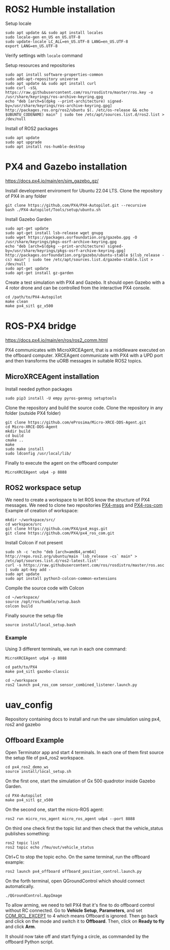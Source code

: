 # ROS2 Humble installation
Setup locale
```
sudo apt update && sudo apt install locales
sudo locale-gen en_US en_US.UTF-8
sudo update-locale LC_ALL=en_US.UTF-8 LANG=en_US.UTF-8
export LANG=en_US.UTF-8
```
Verify settings with `locale` command

Setup resources and repositories
```
sudo apt install software-properties-common
sudo add-apt-repository universe
sudo apt update && sudo apt install curl
sudo curl -sSL https://raw.githubusercontent.com/ros/rosdistro/master/ros.key -o /usr/share/keyrings/ros-archive-keyring.gpg
echo "deb [arch=$(dpkg --print-architecture) signed-by=/usr/share/keyrings/ros-archive-keyring.gpg] http://packages.ros.org/ros2/ubuntu $(. /etc/os-release && echo $UBUNTU_CODENAME) main" | sudo tee /etc/apt/sources.list.d/ros2.list > /dev/null
```
Install of ROS2 packages
```
sudo apt update
sudo apt upgrade
sudo apt install ros-humble-desktop
```

# PX4 and Gazebo installation
https://docs.px4.io/main/en/sim_gazebo_gz/

Install development enviroment for Ubuntu 22.04 LTS. Clone the repository of PX4 in any folder
```
git clone https://github.com/PX4/PX4-Autopilot.git --recursive
bash ./PX4-Autopilot/Tools/setup/ubuntu.sh
```
Install Gazebo Garden
```
sudo apt-get update
sudo apt-get install lsb-release wget gnupg
sudo wget https://packages.osrfoundation.org/gazebo.gpg -O /usr/share/keyrings/pkgs-osrf-archive-keyring.gpg
echo "deb [arch=$(dpkg --print-architecture) signed-by=/usr/share/keyrings/pkgs-osrf-archive-keyring.gpg] http://packages.osrfoundation.org/gazebo/ubuntu-stable $(lsb_release -cs) main" | sudo tee /etc/apt/sources.list.d/gazebo-stable.list > /dev/null
sudo apt-get update
sudo apt-get install gz-garden
```
Create a test simulation with PX4 and Gazebo. It should open Gazebo with a 4 rotor drone and can be controlled from the interactive PX4 console.
```
cd /path/to/PX4-Autopilot
make clean
make px4_sitl gz_x500
```

# ROS-PX4 bridge
https://docs.px4.io/main/en/ros/ros2_comm.html

PX4 communicates with MicroXRCEAgent, that is a middleware executed on the offboard computer. XRCEAgent communicate with PX4 with a UPD port and then transforms the uORB messages in suitable ROS2 topics.

## MicroXRCEAgent installation
Install needed python packages
```
sudo pip3 install -U empy pyros-genmsg setuptools
```
Clone the repository and build the source code. Clone the repository in any folder (outside PX4 folder)
```
git clone https://github.com/eProsima/Micro-XRCE-DDS-Agent.git
cd Micro-XRCE-DDS-Agent
mkdir build
cd build
cmake ..
make
sudo make install
sudo ldconfig /usr/local/lib/
```
Finally to execute the agent on the offboard computer
```
MicroXRCEAgent udp4 -p 8888
```

## ROS2 workspace setup
We need to create a workspace to let ROS know the structure of PX4 messages. We need to clone two repositories [PX4-msgs](https://github.com/PX4/px4_msgs#PX4-msgs) and [PX4-ros-com](https://github.com/PX4/px4_ros_com#PX4-ros-com) 
Example of creation of workspace:
```
mkdir ~/workspace/src/
cd workspace/src
git clone https://github.com/PX4/px4_msgs.git
git clone https://github.com/PX4/px4_ros_com.git
```
Install Colcon if not present
```
sudo sh -c 'echo "deb [arch=amd64,arm64] http://repo.ros2.org/ubuntu/main `lsb_release -cs` main" > /etc/apt/sources.list.d/ros2-latest.list'
curl -s https://raw.githubusercontent.com/ros/rosdistro/master/ros.asc | sudo apt-key add -
sudo apt update
sudo apt install python3-colcon-common-extensions
```
Compile the source code with Colcon
```
cd ~/workspace/
source /opt/ros/humble/setup.bash
colcon build
```
Finally source the setup file
```
source install/local_setup.bash
```

### Example
Using 3 different terminals, we run in each one command:
```
MicroXRCEAgent udp4 -p 8888
```
```
cd path/to/PX4
make px4_sitl gazebo-classic
```
```
cd ~/workspace
ros2 launch px4_ros_com sensor_combined_listener.launch.py
```



# uav_config
Repository containing docs to install and run the uav simulation using px4, ros2 and gazebo

## Offboard Example

Open Terminator app and start 4 terminals. In each one of them first source the setup file of px4_ros2 workspace.
```
cd px4_ros2_demo_ws
source install/local_setup.sh
```
On the first one, start the simulation of Gx 500 quadrotor inside Gazebo Garden.
```
cd PX4-Autopilot
make px4_sitl gz_x500
```
On the second one, start the micro-ROS agent:
```
ros2 run micro_ros_agent micro_ros_agent udp4 --port 8888
```
On third one check first the topic list and then check that the vehicle_status publishes something:
```
ros2 topic list
ros2 topic echo /fmu/out/vehicle_status
```
Ctrl+C to stop the topic echo. On the same terminal, run the offboard example:
```
ros2 launch px4_offboard offboard_position_control.launch.py
```

On the forth terminal, open QGroundControl which should connect automatically.
```
./QGroundControl.AppImage
```
To allow arming, we need to tell PX4 that it's fine to do offboard control without RC connected.
Go to **Vehicle Setup**, **Parameters**, and set [COM_RCL_EXCEPT](https://docs.px4.io/main/en/advanced_config/parameter_reference.html#COM_RCL_EXCEPT) to 4 which means Offboard is ignored.
Then go back and click on the mode and switch it to **Offboard**. Then, click on **Ready to fly** and click **Arm**.

It should now take off and start flying a circle, as commanded by the offboard Python script.
